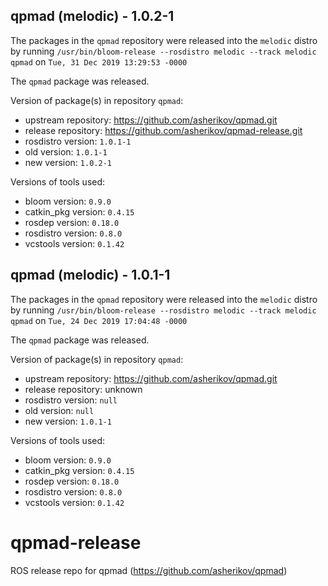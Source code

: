 ## qpmad (melodic) - 1.0.2-1

The packages in the `qpmad` repository were released into the `melodic` distro by running `/usr/bin/bloom-release --rosdistro melodic --track melodic qpmad` on `Tue, 31 Dec 2019 13:29:53 -0000`

The `qpmad` package was released.

Version of package(s) in repository `qpmad`:

- upstream repository: https://github.com/asherikov/qpmad.git
- release repository: https://github.com/asherikov/qpmad-release.git
- rosdistro version: `1.0.1-1`
- old version: `1.0.1-1`
- new version: `1.0.2-1`

Versions of tools used:

- bloom version: `0.9.0`
- catkin_pkg version: `0.4.15`
- rosdep version: `0.18.0`
- rosdistro version: `0.8.0`
- vcstools version: `0.1.42`


## qpmad (melodic) - 1.0.1-1

The packages in the `qpmad` repository were released into the `melodic` distro by running `/usr/bin/bloom-release --rosdistro melodic --track melodic qpmad` on `Tue, 24 Dec 2019 17:04:48 -0000`

The `qpmad` package was released.

Version of package(s) in repository `qpmad`:

- upstream repository: https://github.com/asherikov/qpmad.git
- release repository: unknown
- rosdistro version: `null`
- old version: `null`
- new version: `1.0.1-1`

Versions of tools used:

- bloom version: `0.9.0`
- catkin_pkg version: `0.4.15`
- rosdep version: `0.18.0`
- rosdistro version: `0.8.0`
- vcstools version: `0.1.42`


# qpmad-release
ROS release repo for qpmad (https://github.com/asherikov/qpmad)
